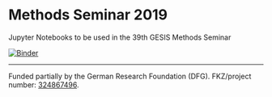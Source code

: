 # Methods Seminar 2019

Jupyter Notebooks to be used in the 39th GESIS Methods Seminar

[![Binder](https://notebooks.gesis.org/binder/badge.svg)](https://notebooks.gesis.org/binder/v2/gh/gesiscss/methods_seminar_2019/master)

---

Funded partially by the German Research Foundation (DFG).
FKZ/project number:
[324867496](https://gepris.dfg.de/gepris/projekt/324867496?context=projekt&task=showDetail&id=324867496&).

